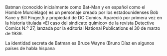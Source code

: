 Batman (conocido inicialmente como Bat-Man y en español como el Hombre Murciélago) 
es un personaje creado por los estadounidenses Bob Kane y Bill Finger,5​ y propiedad 
de DC Comics. Apareció por primera vez en la historia titulada «El caso del sindicato 
químico» de la revista Detective Comics N.º 27, lanzada por la editorial National 
Publications el 30 de marzo de 1939.

La identidad secreta de Batman es Bruce Wayne (Bruno Díaz en algunos países de habla hispana
